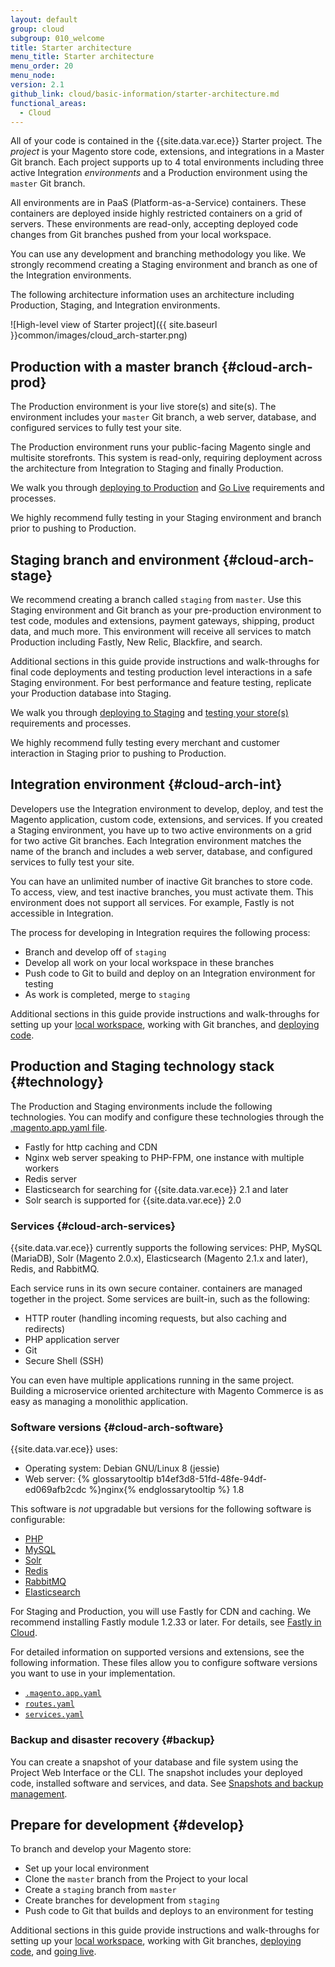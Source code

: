 ```yaml
---
layout: default
group: cloud
subgroup: 010_welcome
title: Starter architecture
menu_title: Starter architecture
menu_order: 20
menu_node:
version: 2.1
github_link: cloud/basic-information/starter-architecture.md
functional_areas:
  - Cloud
---
```


All of your code is contained in the {{site.data.var.ece}} Starter project. The _project_ is your Magento store code, extensions, and integrations in a Master Git branch. Each project supports up to 4 total environments including three active Integration *environments* and a Production environment using the `master` Git branch.

All environments are in PaaS (Platform-as-a-Service) containers. These containers are deployed inside highly restricted containers on a grid of servers. These environments are read-only, accepting deployed code changes from Git branches pushed from your local workspace.

You can use any development and branching methodology you like. We strongly recommend creating a Staging environment and branch as one of the Integration environments.

<div class="bs-callout bs-callout-info" id="info" markdown="1">
The following architecture information uses an architecture including Production, Staging, and Integration environments.
</div>

![High-level view of Starter project]({{ site.baseurl }}common/images/cloud_arch-starter.png)

## Production with a master branch {#cloud-arch-prod}
The Production environment is your live store(s) and site(s). The environment includes your `master` Git branch, a web server, database, and configured services to fully test your site.

The Production environment runs your public-facing Magento single and multisite storefronts. This system is read-only, requiring deployment across the architecture from Integration to Staging and finally Production.

We walk you through [deploying to Production]({{page.baseurl}}cloud/live/stage-prod-live.html) and [Go Live]({{page.baseurl}}cloud/live/live.html) requirements and processes.

We highly recommend fully testing in your Staging environment and branch prior to pushing to Production.

## Staging branch and environment {#cloud-arch-stage}
We recommend creating a branch called `staging` from `master`. Use this Staging environment and Git branch as your pre-production environment to test code, modules and extensions, payment gateways, shipping, product data, and much more. This environment will receive all services to match Production including Fastly, New Relic, Blackfire, and search.

Additional sections in this guide provide instructions and walk-throughs for final code deployments and testing production level interactions in a safe Staging environment. For best performance and feature testing, replicate your Production database into Staging.

We walk you through [deploying to Staging]({{page.baseurl}}cloud/live/stage-prod-live.html) and [testing your store(s)]({{page.baseurl}}cloud/live/stage-prod-test.html) requirements and processes.

We highly recommend fully testing every merchant and customer interaction in Staging prior to pushing to Production.

## Integration environment {#cloud-arch-int}
Developers use the Integration environment to develop, deploy, and test the Magento application, custom code, extensions, and services. If you created a Staging environment, you have up to two active environments on a grid for two active Git branches. Each Integration environment matches the name of the branch and includes a web server, database, and configured services to fully test your site.

You can have an unlimited number of inactive Git branches to store code. To access, view, and test inactive branches, you must activate them. This environment does not support all services. For example, Fastly is not accessible in Integration.

The process for developing in Integration requires the following process:

* Branch and develop off of `staging`
* Develop all work on your local workspace in these branches
* Push code to Git to build and deploy on an Integration environment for testing
* As work is completed, merge to `staging`

Additional sections in this guide provide instructions and walk-throughs for setting up your [local workspace]({{page.baseurl}}cloud/before/before-workspace.html), working with Git branches, and [deploying code]({{page.baseurl}}cloud/live/stage-prod-live.html).

## Production and Staging technology stack {#technology}
The Production and Staging environments include the following technologies. You can modify and configure these technologies through the [.magento.app.yaml file]({{page.baseurl}}cloud/project/project-conf-files_magento-app.html).

* Fastly for http caching and CDN
* Nginx web server speaking to PHP-FPM, one instance with multiple workers
* Redis server
* Elasticsearch for searching for {{site.data.var.ece}} 2.1 and later
* Solr search is supported for {{site.data.var.ece}} 2.0

### Services {#cloud-arch-services}
{{site.data.var.ece}} currently supports the following services: PHP, MySQL (MariaDB), Solr (Magento 2.0.x), Elasticsearch (Magento 2.1.x and later), Redis, and RabbitMQ.

Each service runs in its own secure container. containers are managed together in the project. Some services are built-in, such as the following:

*	HTTP router (handling incoming requests, but also caching and redirects)
*	PHP application server
*	Git
*	Secure Shell (SSH)

You can even have multiple applications running in the same project. Building a microservice oriented architecture with Magento Commerce is as easy as managing a monolithic application.

### Software versions {#cloud-arch-software}
{{site.data.var.ece}} uses:

*	Operating system: Debian GNU/Linux 8 (jessie)
*	Web server: {% glossarytooltip b14ef3d8-51fd-48fe-94df-ed069afb2cdc %}nginx{% endglossarytooltip %} 1.8

This software is *not* upgradable but versions for the following software is configurable:

* [PHP]({{page.baseurl}}cloud/project/project-conf-files_magento-app.html)
* [MySQL]({{page.baseurl}}cloud/project/project-conf-files_services-mysql.html)
* [Solr](http://devdocs.magento.com/guides/v2.0/cloud/project/project-conf-files_services-solr.html)
* [Redis]({{page.baseurl}}cloud/project/project-conf-files_services-redis.html)
* [RabbitMQ]({{page.baseurl}}cloud/project/project-conf-files_services-rabbit.html)
* [Elasticsearch]({{page.baseurl}}cloud/project/project-conf-files_services-elastic.html)

For Staging and Production, you will use Fastly for CDN and caching. We recommend installing Fastly module 1.2.33 or later. For details, see [Fastly in Cloud]({{page.baseurl}}cloud/basic-information/cloud-fastly.html).

For detailed information on supported versions and extensions, see the following information. These files allow you to configure software versions you want to use in your implementation.

*	[`.magento.app.yaml`]({{page.baseurl}}cloud/project/project-conf-files_magento-app.html)
*	[`routes.yaml`]({{page.baseurl}}cloud/project/project-conf-files_routes.html)
*	[`services.yaml`]({{page.baseurl}}cloud/project/project-conf-files_services.html)

### Backup and disaster recovery {#backup}
You can create a snapshot of your database and file system using the Project Web Interface or the CLI. The snapshot includes your deployed code, installed software and services, and data. See [Snapshots and backup management]({{page.baseurl}}cloud/project/project-webint-snap.html).

## Prepare for development {#develop}
To branch and develop your Magento store:

* Set up your local environment
* Clone the `master` branch from the Project to your local
* Create a `staging` branch from `master`
* Create branches for development from `staging`
* Push code to Git that builds and deploys to an environment for testing

Additional sections in this guide provide instructions and walk-throughs for setting up your [local workspace]({{page.baseurl}}cloud/before/before-workspace.html), working with Git branches, [deploying code]({{page.baseurl}}cloud/live/stage-prod-live.html), and [going live]({{page.baseurl}}cloud/live/live.html).
